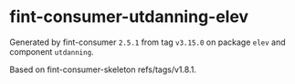 # fint-consumer-utdanning-elev

Generated by fint-consumer `2.5.1` from tag `v3.15.0` on package `elev` and component `utdanning`.

Based on fint-consumer-skeleton refs/tags/v1.8.1.

